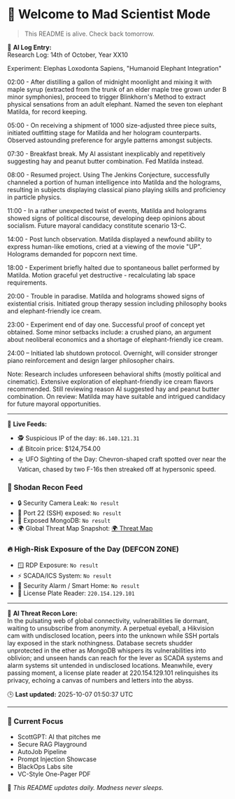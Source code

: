 # 💪 Welcome to Mad Scientist Mode

> This README is alive. Check back tomorrow.

🧠 **AI Log Entry:**  
Research Log: 14th of October, Year XX10
	
Experiment: Elephas Loxodonta Sapiens, "Humanoid Elephant Integration"

02:00 - After distilling a gallon of midnight moonlight and mixing it with maple syrup (extracted from the trunk of an elder maple tree grown under B minor symphonies), proceed to trigger Blinkhorn's Method to extract physical sensations from an adult elephant. Named the seven ton elephant Matilda, for record keeping.

05:00 - On receiving a shipment of 1000 size-adjusted three piece suits, initiated outfitting stage for Matilda and her hologram counterparts. Observed astounding preference for argyle patterns amongst subjects.

07:30 - Breakfast break. My AI assistant inexplicably and repetitively suggesting hay and peanut butter combination. Fed Matilda instead.

08:00 - Resumed project. Using The Jenkins Conjecture, successfully channeled a portion of human intelligence into Matilda and the holograms, resulting in subjects displaying classical piano playing skills and proficiency in particle physics.

11:00 - In a rather unexpected twist of events, Matilda and holograms showed signs of political discourse, developing deep opinions about socialism. Future mayoral candidacy constitute scenario 13-C.

14:00 - Post lunch observation. Matilda displayed a newfound ability to express human-like emotions, cried at a viewing of the movie "UP". Holograms demanded for popcorn next time.

18:00 - Experiment briefly halted due to spontaneous ballet performed by Matilda. Motion graceful yet destructive - recalculating lab space requirements.

20:00 - Trouble in paradise. Matilda and holograms showed signs of existential crisis. Initiated group therapy session including philosophy books and elephant-friendly ice cream.

23:00 - Experiment end of day one. Successful proof of concept yet obtained. Some minor setbacks include: a crushed piano, an argument about neoliberal economics and a shortage of elephant-friendly ice cream.

24:00 – Initiated lab shutdown protocol. Overnight, will consider stronger piano reinforcement and design larger philosopher chairs.

Note: Research includes unforeseen behavioral shifts (mostly political and cinematic). Extensive exploration of elephant-friendly ice cream flavors recommended. Still reviewing reason AI suggested hay and peanut butter combination. On review: Matilda may have suitable and intrigued candidacy for future mayoral opportunities.

---

📡 **Live Feeds:**
- 🕵️ Suspicious IP of the day: `86.140.121.31`
- 💰 Bitcoin price: $124,754.00
- 🛸 UFO Sighting of the Day: Chevron-shaped craft spotted over near the Vatican, chased by two F-16s then streaked off at hypersonic speed.

<!--START_SHODAN-->
### 🚁 Shodan Recon Feed
- 🔒 Security Camera Leak: `No result`
- 💠 Port 22 (SSH) exposed: `No result`
- 🧬 Exposed MongoDB: `No result`
- 🌍 Global Threat Map Snapshot: [🌍 Threat Map](https://www.shodan.io/search?query=map)

### 🔥 High-Risk Exposure of the Day (DEFCON ZONE)
- 🪟 RDP Exposure: `No result`
- ⚡ SCADA/ICS System: `No result`
- 🚨 Security Alarm / Smart Home: `No result`
- 🚱 License Plate Reader: `220.154.129.101`

---

🧠 **AI Threat Recon Lore:**  
In the pulsating web of global connectivity, vulnerabilities lie dormant, waiting to unsubscribe from anonymity. A perpetual eyeball, a Hikvision cam with undisclosed location, peers into the unknown while SSH portals lay exposed in the stark nothingness. Database secrets shudder unprotected in the ether as MongoDB whispers its vulnerabilities into oblivion; and unseen hands can reach for the lever as SCADA systems and alarm systems sit untended in undisclosed locations. Meanwhile, every passing moment, a license plate reader at 220.154.129.101 relinquishes its privacy, echoing a canvas of numbers and letters into the abyss.
<!--END_SHODAN-->

🕒 **Last updated:** 2025-10-07 01:50:37 UTC

---

### 🧠 Current Focus
- ScottGPT: AI that pitches me  
- Secure RAG Playground  
- AutoJob Pipeline  
- Prompt Injection Showcase  
- BlackOps Labs site  
- VC-Style One-Pager PDF

🔁 _This README updates daily. Madness never sleeps._
